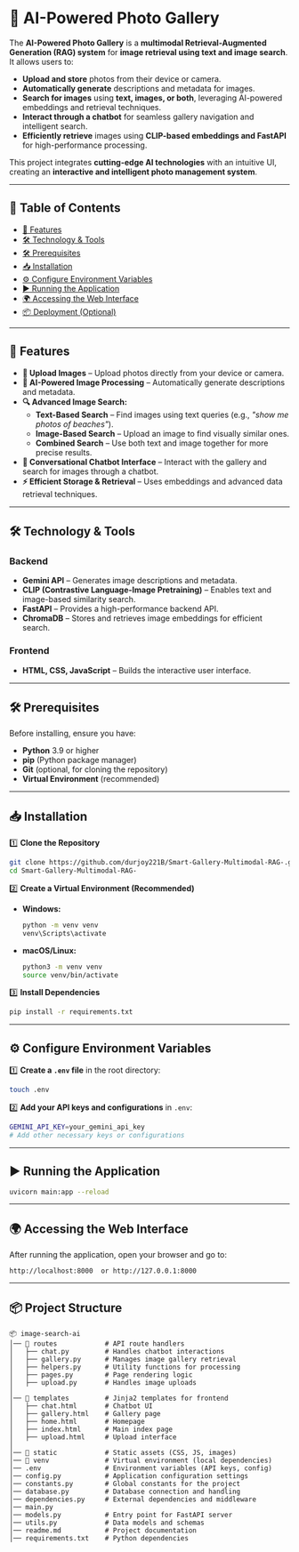 # 📸 AI-Powered Photo Gallery  

The **AI-Powered Photo Gallery** is a **multimodal Retrieval-Augmented Generation (RAG) system** for **image retrieval using text and image search**. It allows users to:  
- **Upload and store** photos from their device or camera.  
- **Automatically generate** descriptions and metadata for images.  
- **Search for images** using **text, images, or both**, leveraging AI-powered embeddings and retrieval techniques.  
- **Interact through a chatbot** for seamless gallery navigation and intelligent search.  
- **Efficiently retrieve** images using **CLIP-based embeddings and FastAPI** for high-performance processing.  

This project integrates **cutting-edge AI technologies** with an intuitive UI, creating an **interactive and intelligent photo management system**.  

---

## 📑 Table of Contents  
- [🚀 Features](#-features)  
- [🛠️ Technology & Tools](#️-technology--tools)  
- [🛠️ Prerequisites](#️-prerequisites)  
- [📥 Installation](#-installation)  
- [⚙️ Configure Environment Variables](#️-configure-environment-variables)  
- [▶️ Running the Application](#️-running-the-application)  
- [🌍 Accessing the Web Interface](#-accessing-the-web-interface)  
- [📦 Deployment (Optional)](#-deployment-optional)  

---

## 🚀 Features  

- **📸 Upload Images** – Upload photos directly from your device or camera.  
- **🤖 AI-Powered Image Processing** – Automatically generate descriptions and metadata.  
- **🔍 Advanced Image Search:**  
  - **Text-Based Search** – Find images using text queries (e.g., *"show me photos of beaches"*).  
  - **Image-Based Search** – Upload an image to find visually similar ones.  
  - **Combined Search** – Use both text and image together for more precise results.  
- **💬 Conversational Chatbot Interface** – Interact with the gallery and search for images through a chatbot.  
- **⚡ Efficient Storage & Retrieval** – Uses embeddings and advanced data retrieval techniques.  

---

## 🛠️ Technology & Tools  

### **Backend**  
- **Gemini API** – Generates image descriptions and metadata.  
- **CLIP (Contrastive Language-Image Pretraining)** – Enables text and image-based similarity search.  
- **FastAPI** – Provides a high-performance backend API.  
- **ChromaDB** – Stores and retrieves image embeddings for efficient search.  

### **Frontend**  
- **HTML, CSS, JavaScript** – Builds the interactive user interface.  

---

## 🛠️ Prerequisites  

Before installing, ensure you have:  

- **Python** 3.9 or higher  
- **pip** (Python package manager)  
- **Git** (optional, for cloning the repository)  
- **Virtual Environment** (recommended)  

---

## 📥 Installation  

1️⃣ **Clone the Repository**  
```bash
git clone https://github.com/durjoy221B/Smart-Gallery-Multimodal-RAG-.git
cd Smart-Gallery-Multimodal-RAG-
```  

2️⃣ **Create a Virtual Environment (Recommended)**  
- **Windows:**  
  ```bash
  python -m venv venv  
  venv\Scripts\activate  
  ```  
- **macOS/Linux:**  
  ```bash
  python3 -m venv venv  
  source venv/bin/activate  
  ```  

3️⃣ **Install Dependencies**  
```bash
pip install -r requirements.txt
```  

---

## ⚙️ Configure Environment Variables  

1️⃣ **Create a `.env` file** in the root directory:  
```bash
touch .env
```  

2️⃣ **Add your API keys and configurations** in `.env`:  
```bash
GEMINI_API_KEY=your_gemini_api_key
# Add other necessary keys or configurations
```  

---

## ▶️ Running the Application  

```bash
uvicorn main:app --reload
```  

---

## 🌍 Accessing the Web Interface  

After running the application, open your browser and go to:  
```
http://localhost:8000  or http://127.0.0.1:8000
```  
----------------
## 📦 Project Structure
```````
📦 image-search-ai  
│── 📂 routes            # API route handlers  
│   ├── chat.py         # Handles chatbot interactions  
│   ├── gallery.py      # Manages image gallery retrieval  
│   ├── helpers.py      # Utility functions for processing  
│   ├── pages.py        # Page rendering logic  
│   ├── upload.py       # Handles image uploads  
│  
│── 📂 templates         # Jinja2 templates for frontend  
│   ├── chat.html       # Chatbot UI  
│   ├── gallery.html    # Gallery page  
│   ├── home.html       # Homepage  
│   ├── index.html      # Main index page  
│   ├── upload.html     # Upload interface  
│  
│── 📂 static            # Static assets (CSS, JS, images)  
│── 📂 venv              # Virtual environment (local dependencies)  
│── .env                # Environment variables (API keys, config)  
│── config.py           # Application configuration settings  
│── constants.py        # Global constants for the project  
│── database.py         # Database connection and handling  
│── dependencies.py     # External dependencies and middleware  
│── main.py
│── models.py           # Entry point for FastAPI server  
│── utils.py            # Data models and schemas  
│── readme.md           # Project documentation  
│── requirements.txt    # Python dependencies  

```````
